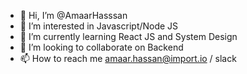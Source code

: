 - 👋 Hi, I’m @AmaarHasssan
- 👀 I’m interested in Javascript/Node JS
- 🌱 I’m currently learning React JS and System Design
- 💞️ I’m looking to collaborate on Backend
- 📫 How to reach me amaar.hassan@import.io / slack 

<!---
AmaarHasssan/AmaarHasssan is a ✨ special ✨ repository because its `README.md` (this file) appears on your GitHub profile.
You can click the Preview link to take a look at your changes.
--->
